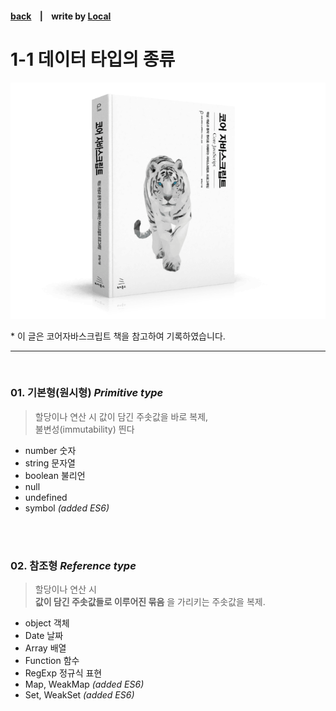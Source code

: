 <p>

#### [back](../../../README.md) &nbsp;&nbsp; | &nbsp;&nbsp; write by [Local](https://github.com/blocallee)

</p>

# 1-1 데이터 타입의 종류

<p align="center">
    <img src="../../../image/main.png">
<p> * 이 글은 코어자바스크립트 책을 참고하여 기록하였습니다. </p>
</p>

---

<br>

### 01. 기본형(원시형) _Primitive type_

> 할당이나 연산 시 값이 담긴 주솟값을 바로 복제, <br> 불변성(immutability) 띈다

- number 숫자
- string 문자열
- boolean 불리언
- null
- undefined
- symbol _(added ES6)_

<br>
<br>

### 02. 참조형 _Reference type_

> 할당이나 연산 시 <br> **값이 담긴 주솟값들로 이루어진 묶음** 을 가리키는 주솟값을 복제.

- object 객체
- Date 날짜
- Array 배열
- Function 함수
- RegExp 정규식 표현
- Map, WeakMap _(added ES6)_
- Set, WeakSet _(added ES6)_
